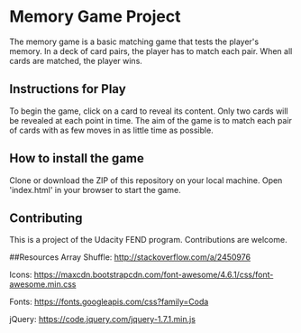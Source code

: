 # Memory Game Project

The memory game is a basic matching game that tests the player's memory. In a deck of card pairs, the player has to match each pair. When all cards are matched, the player wins.

## Instructions for Play
To begin the game, click on a card to reveal its content. Only two cards will be revealed at each point in time. The aim of the game is to match each pair of cards with as few moves in as little time as possible.

## How to install the game

Clone or download the ZIP of this repository on your local machine. Open 'index.html' in your browser to start the game.

## Contributing
This is a project of the Udacity FEND program. Contributions are welcome.

##Resources
Array Shuffle:
http://stackoverflow.com/a/2450976

Icons:
https://maxcdn.bootstrapcdn.com/font-awesome/4.6.1/css/font-awesome.min.css

Fonts:
https://fonts.googleapis.com/css?family=Coda

jQuery:
https://code.jquery.com/jquery-1.7.1.min.js
